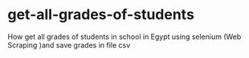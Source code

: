 # get-all-grades-of-students
How get all grades of students in school in Egypt using selenium (Web Scraping )and save grades in file csv 
